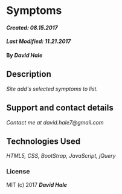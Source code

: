 # Symptoms

#### _Created: 08.15.2017_
#### _Last Modified: 11.21.2017_

#### By _**David Hale**_

## Description

_Site add's selected symptoms to list._

## Support and contact details

_Contact me at david.hale7@gmail.com_

## Technologies Used

_HTML5, CSS, BootStrap, JavaScript, jQuery_

### License

MIT (c) 2017 **_David Hale_**

